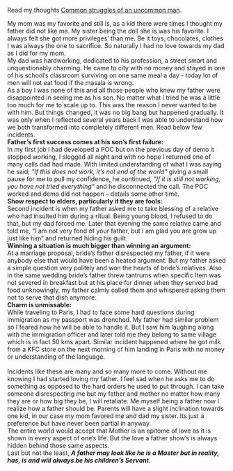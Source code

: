 

Read my thoughts [Common struggles of an uncommon man](https://github.com/Intellections/Writings/blob/main/index.md).

My mom was my favorite and still is, as a kid there were times I thought my father did not like me. My sister being the doll she is was his favorite. I always felt she got more privileges’ than me. Be it toys, chocolates, clothes I was always the one to sacrifice. So naturally I had no love towards my dad as I did for my mom.<br>
My dad was hardworking, dedicated to his profession, a street smart and unquestionably charming. He came to city with no money and stayed in one of his school’s classroom surviving on one same meal a day - today lot of men will not eat food if the masala is wrong. <br>
As a boy I was none of this and all those people who knew my father were disappointed in seeing me as his son. No matter what I tried he was a little too much for me to scale up to. This was the reason I never wanted to be with him. But things changed, it was no big bang but happened gradually. It was only when I reflected several years back I was able to understand how we both transformed into completely different men. Read below few incidents.<br>
<b>Father’s first success comes at his son’s first failure:</b><br>
In my first job I had developed a POC but on the previous day of demo it stopped working, I slogged all night and with no hope I returned one of many calls dad had made. With limited understanding of what I was saying he said; <i>"If this does not work, it’s not end of the world"</i> giving a small pause for me to pull my confidence, he continued, <i>"If it is still not working, you have not tried everything"</i> and he disconnected the call. The POC worked and demo did not happen – details some other time.<br>
<b>Show respect to elders, particularly if they are fools:</b><br>
Second incident is when my father asked me to take blessing of a relative who had insulted him during a ritual. Being young blood, I refused to do that, but my dad forced me. Later that evening the same relative came and told me, “I am not very fond of your father, but I am glad you are grow up just like him” and returned hiding his guilt. <br>
<b>Winning a situation is much bigger than winning an argument:</b><br>
At a marriage proposal, bride’s father disrespected my father, if it were anybody else that would have been a heated argument. But my father asked a simple question very politely and won the hearts of bride’s relatives. Also in the same wedding bride’s father threw tantrums when specific Item was not severed in breakfast but at his place for dinner when they served bad food unknowingly, my father calmly called them and whispered asking them not to serve that dish anymore.<br>
<b>Charm is unmissable:</b><br>
While traveling to Paris, I had to face some hard questions during immigration as my passport was drenched. My father had similar problem so I feared how he will be able to handle it. But I saw him laughing along with the immigration officer and later told me they belong to same village which is in fact 50 kms apart. Similar incident happened where he got milk from a KFC store on the next morning of him landing in Paris with no money or understanding of the language.<br>
<br>
Incidents like these are many and so many more to come. Without me knowing I had started loving my father. I feel sad when he asks me to do something as opposed to the hard orders he used to put through. I can take someone disrespecting me but my father and mother no matter how many they are or how big they be, I will retaliate. Me myself being a father now I realize how a father should be. Parents will have a slight inclination towards one kid, in our case my mom favored me and dad my sister. Its just a preference but have never been partial in anyway.<br>
The entire world would accept that Mother is an epitome of love as it is shown in every aspect of one’s life. But the love a father show’s is always hidden behind those same aspects. <br>
Last but not the least, <b><i>A father may look like he is a Master but in reality, has, is and will always be his children’s Servant.</i></b>     


